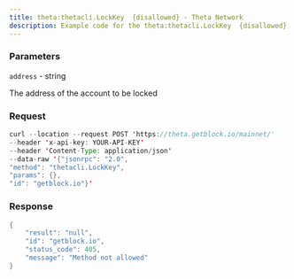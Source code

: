 ```yaml
---
title: theta:thetacli.LockKey  {disallowed} - Theta Network
description: Example code for the theta:thetacli.LockKey  {disallowed} json-rpc method. Сomplete guide on how to use theta:thetacli.LockKey  {disallowed} json-rpc in GetBlock.io Web3 documentation.
---
```


### Parameters


`address` - string

The address of the account to be locked

### Request

``` java
curl --location --request POST 'https://theta.getblock.io/mainnet/' 
--header 'x-api-key: YOUR-API-KEY' 
--header 'Content-Type: application/json' 
--data-raw '{"jsonrpc": "2.0",
"method": "thetacli.LockKey",
"params": {},
"id": "getblock.io"}'
```

###  Response

``` java
{
    "result": "null",
    "id": "getblock.io",
    "status_code": 405,
    "message": "Method not allowed"
}
```

